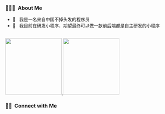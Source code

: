 <h3> 👨🏻‍💻 &nbsp;About Me </h3>

- 🤔 &nbsp; 我是一名来自中国不掉头发的程序员 
- 🌱 &nbsp; 我目前在研发小程序，期望最终可以做一款前后端都是自主研发的小程序
<br/>
<a href="https://github.com/qiaoxuchen">
  <img height="180em" src="https://github-readme-stats.vercel.app/api?username=qiaoxuchen&theme=buefy&show_icons=true" />
  <img height="180em" src="https://github-readme-stats.vercel.app/api/top-langs/?username=qiaoxuchen&theme=buefy&layout=compact" />
</a>
<br/>

<h3> 🤝🏻 &nbsp;Connect with Me </h3>


